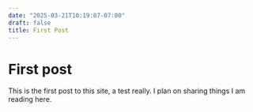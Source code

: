 ```yaml
---
date: "2025-03-21T10:19:07-07:00"
draft: false
title: First Post
---
```


# First post
This is the first post to this site, a test really.  I plan on sharing things I am reading here.